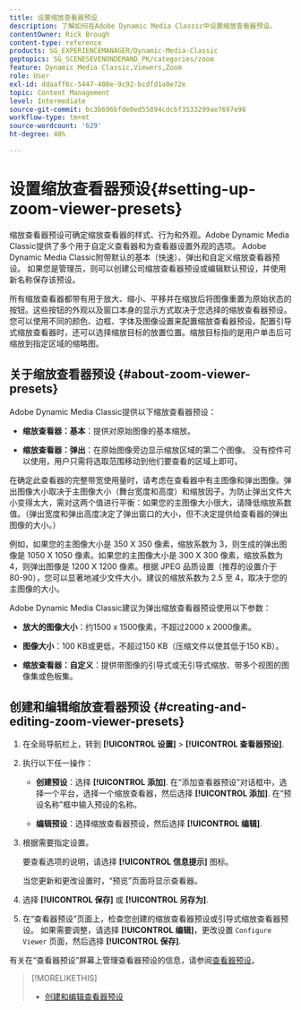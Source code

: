 ```yaml
---
title: 设置缩放查看器预设
description: 了解如何在Adobe Dynamic Media Classic中设置缩放查看器预设。
contentOwner: Rick Brough
content-type: reference
products: SG_EXPERIENCEMANAGER/Dynamic-Media-Classic
geptopics: SG_SCENESEVENONDEMAND_PK/categories/zoom
feature: Dynamic Media Classic,Viewers,Zoom
role: User
exl-id: ddaaff6c-5447-408e-9c92-bcdfd1a0e72e
topic: Content Management
level: Intermediate
source-git-commit: bc3b696bfde0ed55894cdcbf3533299ae7697e98
workflow-type: tm+mt
source-wordcount: '629'
ht-degree: 48%

---
```


# 设置缩放查看器预设{#setting-up-zoom-viewer-presets}

缩放查看器预设可确定缩放查看器的样式、行为和外观。Adobe Dynamic Media Classic提供了多个用于自定义查看器和为查看器设置外观的选项。 Adobe Dynamic Media Classic附带默认的基本（快速）、弹出和自定义缩放查看器预设。 如果您是管理员，则可以创建公司缩放查看器预设或编辑默认预设，并使用新名称保存该预设。

所有缩放查看器都带有用于放大、缩小、平移并在缩放后将图像重置为原始状态的按钮。这些按钮的外观以及窗口本身的显示方式取决于您选择的缩放查看器预设。 您可以使用不同的颜色、边框、字体及图像设置来配置缩放查看器预设。配置引导式缩放查看器时，还可以选择缩放目标的放置位置。缩放目标指的是用户单击后可缩放到指定区域的缩略图。

## 关于缩放查看器预设 {#about-zoom-viewer-presets}

Adobe Dynamic Media Classic提供以下缩放查看器预设：

* **缩放查看器：基本**：提供对原始图像的基本缩放。

* **缩放查看器：弹出**：在原始图像旁边显示缩放区域的第二个图像。 没有控件可以使用，用户只需将选取范围移动到他们要查看的区域上即可。

在确定此查看器的完整带宽使用量时，请考虑在查看器中有主图像和弹出图像。弹出图像大小取决于主图像大小（舞台宽度和高度）和缩放因子。为防止弹出文件大小变得太大，需对这两个值进行平衡：如果您的主图像大小很大，请降低缩放系数值。（弹出宽度和弹出高度决定了弹出窗口的大小，但不决定提供给查看器的弹出图像的大小。）

例如，如果您的主图像大小是 350 X 350 像素，缩放系数为 3，则生成的弹出图像是 1050 X 1050 像素。如果您的主图像大小是 300 X 300 像素，缩放系数为 4，则弹出图像是 1200 X 1200 像素。根据 JPEG 品质设置（推荐的设置介于 80-90），您可以显著地减少文件大小。建议的缩放系数为 2.5 至 4，取决于您的主图像的大小。

Adobe Dynamic Media Classic建议为弹出缩放查看器预设使用以下参数：

* **放大的图像大小**：约1500 x 1500像素，不超过2000 x 2000像素。

* **图像大小**：100 KB或更低，不超过150 KB（压缩文件以使其低于150 KB）。

* **缩放查看器：自定义**：提供带图像的引导式或无引导式缩放、带多个视图的图像集或色板集。

## 创建和编辑缩放查看器预设 {#creating-and-editing-zoom-viewer-presets}

1. 在全局导航栏上，转到 **[!UICONTROL 设置]** > **[!UICONTROL 查看器预设]**.
1. 执行以下任一操作：

   * **创建预设**：选择 **[!UICONTROL 添加]**. 在“添加查看器预设”对话框中，选择一个平台，选择一个缩放查看器，然后选择 **[!UICONTROL 添加]**. 在“预设名称”框中输入预设的名称。

   * **编辑预设**：选择缩放查看器预设，然后选择 **[!UICONTROL 编辑]**.

1. 根据需要指定设置。

   要查看选项的说明，请选择 **[!UICONTROL 信息提示]** 图标。

   当您更新和更改设置时，“预览”页面将显示查看器。

1. 选择 **[!UICONTROL 保存]** 或 **[!UICONTROL 另存为]**.
1. 在“查看器预设”页面上，检查您创建的缩放查看器预设或引导式缩放查看器预设。 如果需要调整，请选择 **[!UICONTROL 编辑]**，更改设置 `Configure Viewer` 页面，然后选择 **[!UICONTROL 保存]**.

有关在“查看器预设”屏幕上管理查看器预设的信息，请参阅[查看器预设](application-setup.md#viewer_presets)。

>[!MORELIKETHIS]
>
>* [创建和编辑查看器预设](application-setup.md#adding_and_editing_viewer_presets)
